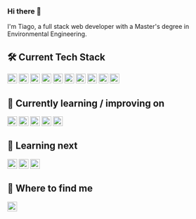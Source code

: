 ### Hi there 👋

I'm Tiago, a full stack web developer with a Master's degree in Environmental Engineering.

<!--
**brandaspt/brandaspt** is a ✨ _special_ ✨ repository because its `README.md` (this file) appears on your GitHub profile.

Here are some ideas to get you started:

- 🔭 I’m currently working on ...
- 🌱 I’m currently learning ...
- 👯 I’m looking to collaborate on ...
- 🤔 I’m looking for help with ...
- 💬 Ask me about ...
- 📫 How to reach me: ...
- 😄 Pronouns: ...
- ⚡ Fun fact: ...
-->
## 🛠  Current Tech Stack

<a name="learning-now"></a>

[<img src="https://img.shields.io/badge/JavaScript-282C34?logo=javascript&logoColor=F7DF1E" alt="JavaScript logo" title="JavaScript" height="22" />][tech_tools_anchor]
[<img src="https://img.shields.io/badge/TypeScript-282C34?logo=typescript&logoColor=3178C6" alt="TypeScript logo" title="TypeScript" height="22" />][tech_tools_anchor]
[<img src="https://img.shields.io/badge/HTML5-282C34?logo=html5&logoColor=E34F26" alt="HTML5 logo" title="HTML5" height="22" />][tech_tools_anchor]
[<img src="https://img.shields.io/badge/CSS3-282C34?logo=css3&logoColor=1572B6" alt="CSS3 logo" title="CSS3" height="22" />][tech_tools_anchor]
[<img src="https://img.shields.io/badge/React-282C34?logo=react&logoColor=61DAFB" alt="React logo" title="React" height="22" />][tech_tools_anchor]
[<img src="https://img.shields.io/badge/Redux-282C34?logo=redux&logoColor=764ABC" alt="Redux logo" title="Redux" height="22" />][tech_tools_anchor]
[<img src="https://img.shields.io/badge/MongoDB-282C34?logo=mongodb&logoColor=47A248" alt="MongoDB logo" title="MongoDB" height="22" />][tech_tools_anchor]
[<img src="https://img.shields.io/badge/git-282C34?logo=git&logoColor=F05032" alt="git logo" title="git" height="22" />][tech_tools_anchor]
[<img src="https://img.shields.io/badge/Node.js-282C34?logo=node.js&logoColor=339933" alt="Node.js logo" title="Node.js" height="22" />][tech_tools_anchor]
[<img src="https://img.shields.io/badge/Express-282C34?logo=express&logoColor=FFFFFF" alt="Express.js logo" title="Express.js" height="22" />][tech_tools_anchor]

<a name="learning-next"></a>

## 📖  Currently learning / improving on

[<img src="https://img.shields.io/badge/Jest-282C34?logo=jest&logoColor=C21325" alt="Jest logo" title="Jest" height="22" />][learning_now_anchor]
[<img src="https://img.shields.io/badge/PostgreSQL-282C34?logo=postgresql&logoColor=336791" alt="PostgreSQL logo" title="PostgreSQL" height="22" />][learning_now_anchor]
[<img src="https://img.shields.io/badge/Socket.io-282C34?logo=socketdotio&logoColor=FFFFFF" alt="Socket logo" title="Socket.io" height="22" />][learning_now_anchor]
[<img src="https://img.shields.io/badge/Sass-282C34?logo=sass&logoColor=CC6699" alt="Sass logo" title="Sass" height="22" />][learning_now_anchor]
[<img src="https://img.shields.io/static/v1?label=&message=styled-components&color=282C34&logo=styled-components&logoColor=DB7093" alt="styled-components logo" title="styled-components" height="22" />][learning_now_anchor]

## 👾  Learning next

[<img src="https://img.shields.io/badge/GraphQL-282C34?logo=graphql&logoColor=E10098" alt="GraphQL logo" title="GraphQL" height="22" />][learning_next_anchor]
[<img src="https://img.shields.io/badge/Tailwind%20CSS-282C34?logo=tailwind-css&logoColor=38B2AC" alt="Tailwind CSS logo" title="Tailwind CSS" height="22" />][learning_next_anchor]
[<img src="https://img.shields.io/badge/Next.js-282C34?logo=next.js&logoColor=FFFFFF" alt="Next.js logo" title="Next.js" height="22" />][learning_next_anchor]

## 👀 Where to find me

[<img src="https://img.shields.io/badge/LinkedIn-282C34?logo=linkedin&logoColor=0077B5" alt="LinkedIn logo" title="LinkedIn" height="22" />](https://www.linkedin.com/in/engtiagobrandao)

[tech_tools_anchor]: #bonjour--
[learning_now_anchor]: #learning-now
[learning_next_anchor]: #learning-next
